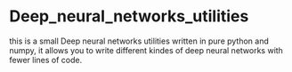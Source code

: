 # Deep_neural_networks_utilities
this is a small Deep neural networks utilities written in pure python and numpy, it allows you to write different kindes of deep neural networks with fewer lines of code. 

